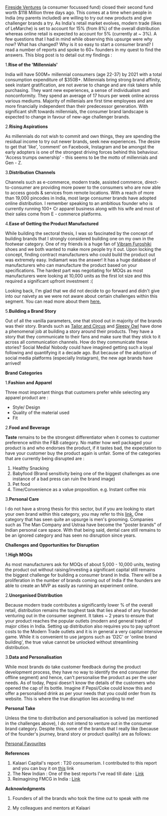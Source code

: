 [Fireside Ventures](https://firesideventures.com) (a consumer focussed fund) closed their second fund worth $118 Million three days ago. This comes at a time when people in India (my parents included) are willing to try out new products and give challenger brands a try. As India's retail market evolves, modern trade (likes of LeMarche) is set to account for 15% (from 8%) of the overall distribution whereas online retail is expected to account for 5% (currently at ~ 3%). A few questions that I had in mind while observing this upsurge were why now? What has changed? Why is it so easy to start a consumer brand? I read a number of reports and spoke to 60+ founders in my quest to find the answers. This blog post is to detail out my findings : 

1.**Rise of the 'Millennials'**

India will have 500M+ millennial consumers (age 22-37) by 2021 with a total consumption expenditure of $350B+. Millennials bring strong brand affinity, seek instant gratification, are not averse to change and are risk takers while purchasing. They want new experiences, a sense of individualism and nonconformity. They spend an average of 17 hours per week online across various mediums. Majority of millenials are first time employees and are more financially independent than their predecessor generation. With significant shift towards millennials, the consumer brand landscape is expected to change in favour of new-age challenger brands.

2.**Rising Aspirations**

As millennials do not wish to commit and own things, they are spending the residual income to try out newer brands, seek new experiences. The desire to get that 'like', 'comment' on Facebook, Instagram and be amongst the early adopters is one of the strongest driving forces behind this behaviour. 'Access trumps ownership' - this seems to be the motto of millennials and Gen - Z. 

3.**Distribution Channels**

Channels such as e-commerce, modern trade, assisted commerce, direct-to-consumer are providing more power to the consumers who are now able to access goods & services from remote locations. With a reach of more than 19,000 pincodes in India, most large consumer brands have adopted online distribution. I remember speaking to an ambitious founder who is currently running 100+ Cr apparel business along with his wife and most of their sales come from E - commerce platforms. 

4.**Ease of Getting the Product Manufactured**

While building the sectoral thesis, I was so fascinated by the concept of building brands that I strongly considered building one on my own in the footwear category. One of my friends is a huge fan of [Vibram Furoshiki](https://en.wikipedia.org/wiki/Vibram) shoes and we both wanted to make more people try it out. Upon locking the concept, finding contract manufacturers who could build the product out was extremely easy. Indiamart was the answer! It has a huge database of manufacturers who can manufacture the product based on your specifications. The hardest part was negotiating for MOQs as most manufacturers were looking at 10,000 units as the first lot size and this required a significant upfront investment :(

Looking back, I'm glad that we did not decide to go forward and didn't give into our naivety as we were not aware about certain challenges within this segment. You can read more about them [here.](https://www.notion.so/Rise-of-Indian-D2C-Brands-a75d57e92a17472c89fa103263576f5a) 

5.**Building a Brand Story**

Out of all the vanilla parameters, one that stood out in majority of the brands was their story. Brands such as [Tailor and Circus](https://www.instagram.com/tailorandcircus/?hl=en)  and [Sleepy Owl](https://www.instagram.com/sleepyowlcoffee/?hl=en)  have done a phenomenal job at building a story around their products. They have a story that they communicate to their fans and make sure that they stick to it across all communication channels. How do they communicate these stories? 
Social Media! Nobody could have imagined getting such a loyal following and quantifying it a decade ago. But because of the adoption of social media platforms (especially Instagram), the new age brands have arrived!

**Brand Categories** 

1.**Fashion and Apparel**

Three most important things that customers prefer while selecting any apparel product are :
- Style/ Design
- Quality of the material used
- Fit

2.**Food and Beverage**

**Taste** remains to be the strongest differentiator when it comes to customer preference within the F&B category. No matter how well packaged your product is and who endorses the product, if it tastes bad, the expectation to have your customer buy the product again is unfair. Some of the categories that are currently being disrupted are : 

1. Healthy Snacking 
2. Babyfood (Brand sensitivity being one of the biggest challenges as one instance of a bad press can ruin the brand image) 
3. Pet food 
4. Time/Convenience as a value proposition. e.g. Instant coffee mix 

3.**Personal Care**

I do not have a strong thesis for this sector, but if you are looking to start your own brand within this category, you may refer to this [link.](https://yourstory.com/smbstory/personal-care-indian-brands-entrepreneurs-soap-shampoo-kimrica-bare-anatomy-medimix-natures-essence-sacred-salts) One category that has seen quite an upsurge is men's grooming. Companies such as The Man Company and Ustraa have become the "poster brands" of Indian personal care space. With that being said, dental care still remains to be an ignored category and has seen no disruption since years. 

**Challenges and Opportunities for Disruption** 

1.**High MOQs**

As most manufacturers ask for MOQs of about 5,000 - 10,000 units, testing the product out without raising/investing a significant capital still remains the biggest challenge for building a consumer brand in India. There will be a proliferation in the number of brands coming out of India if the founders are able to create an MVP as easily as running an experiment online. 

2.**Unorganised Distribution**

Because modern trade contributes a significantly lower % of the overall retail, distribution remains the toughest task that lies ahead of any founder venturing out in the consumer segment. It takes ~ 2 years to ensure that your product reaches the popular outlets (modern and general trade) of major cities in India. Setting up distribution also requires you to pay upfront costs to the Modern Trade outlets and it is in general a very capital intensive game. While it is convenient to use jargons such as 'D2C' or 'online brand building', the true value cannot be unlocked without streamlining distribution. 

3.**Data and Personalisation**

While most brands do take customer feedback during the product development process, they have no way to identify the end consumer (for offline segment) and hence, can't personalise the product as per the user needs. As of today, Pepsi doesn't know the details of the customers who opened the cap of its bottle. Imagine if Pepsi/Coke could know this and offer a personalised drink as per your needs that you could order from its website. This is where the true disruption lies according to me! 

**Personal Take** 

Unless the time to distribution and personalisation is solved (as mentioned in the challenges above), I do not intend to venture out in the consumer brand category. Despite this, some of the brands that I really like (because of the founder's journey, brand story or product quality) are as follows: 

[Personal Favourites](https://www.notion.so/85c91f9e28df40e1ad0a45052716b95a)

**References**  

1. Kalaari Capital's report : T20 consumerism. I contributed to this report and you can buy it on [this](https://www.scribd.com/document/407597572/Consumer-Brands-1-Kalaari-Document) link 
2. The New Indian : One of the best reports I've read till date : [Link](https://www.bcg.com/en-in/publications/2017/marketing-sales-globalization-new-indian-changing-consumer) 
3. Reimagining FMCG in India : [Link](https://www.bcg.com/en-in/publications/2017/marketing-sales-globalization-new-indian-changing-consumer) 

**Acknowledgments**

1. Founders of all the brands who took the time out to speak with me 

2. My colleagues and mentors at Kalaari